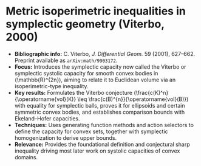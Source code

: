 # Metric isoperimetric inequalities in symplectic geometry (Viterbo, 2000)

- **Bibliographic info:** C. Viterbo, *J. Differential Geom.* 59 (2001), 627–662. Preprint available as `arXiv:math/9903172`.
- **Focus:** Introduces the symplectic capacity now called the Viterbo or symplectic systolic capacity for smooth convex bodies in \(\mathbb{R}^{2n}\), aiming to relate it to Euclidean volume via an isoperimetric-type inequality.
- **Key results:** Formulates the Viterbo conjecture \(\frac{c(K)^n}{\operatorname{vol}(K)} \leq \frac{c(B)^{n}}{\operatorname{vol}(B)}\) with equality for symplectic balls, proves it for ellipsoids and certain symmetric convex bodies, and establishes comparison bounds with Ekeland–Hofer capacities.
- **Techniques:** Uses generating function methods and action selectors to define the capacity for convex sets, together with symplectic homogenization to derive upper bounds.
- **Relevance:** Provides the foundational definition and conjectural sharp inequality driving most later work on systolic capacities of convex domains.
